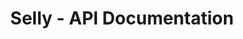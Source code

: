 ---
title: Selly - API Documentation

language_tabs: # must be one of https://git.io/vQNgJ
  - shell
  - ruby

includes:
  - introduction
  - authentication
  - pagination
  - errors
  - coupons
  - orders
  - products
  - product_groups
  - pay
  - webhooks

search: true
---